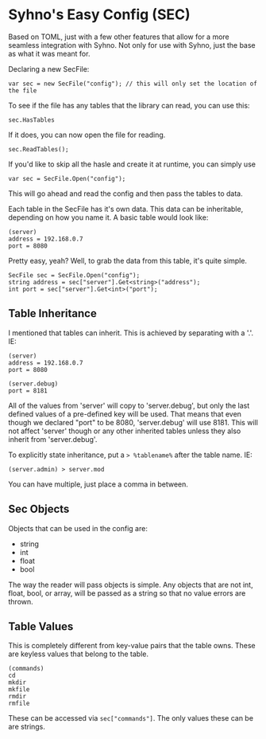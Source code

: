 ﻿Syhno's Easy Config (SEC)
=========================
Based on TOML, just with a few other features that allow for a more seamless integration with Syhno. Not
only for use with Syhno, just the base as what it was meant for.

Declaring a new SecFile:
```
var sec = new SecFile("config"); // this will only set the location of the file
```
To see if the file has any tables that the library can read, you can use this:
```
sec.HasTables
```
If it does, you can now open the file for reading.
```
sec.ReadTables();
```
If you'd like to skip all the hasle and create it at runtime, you can simply use
```
var sec = SecFile.Open("config");
```
This will go ahead and read the config and then pass the tables to data.

Each table in the SecFile has it's own data. This data can be inheritable, depending on how you name it. A
basic table would look like:
```
(server)
address = 192.168.0.7
port = 8080
```
Pretty easy, yeah? Well, to grab the data from this table, it's quite simple.
```
SecFile sec = SecFile.Open("config");
string address = sec["server"].Get<string>("address");
int port = sec["server"].Get<int>("port");
```

Table Inheritance
-----------------
I mentioned that tables can inherit. This is achieved by separating with a '.'. IE:
```
(server)
address = 192.168.0.7
port = 8080

(server.debug)
port = 8181
```

All of the values from 'server' will copy to 'server.debug', but only the last defined values of a
pre-defined key will be used. That means that even though we declared "port" to be 8080, 'server.debug'
will use 8181. This will not affect 'server' though or any other inherited tables unless they also inherit
from 'server.debug'.

To explicitly state inheritance, put a `> %tablename%` after the table name. IE:
```
(server.admin) > server.mod
```
You can have multiple, just place a comma in between.

Sec Objects
-----------
Objects that can be used in the config are:
- string 
- int
- float
- bool

The way the reader will pass objects is simple. Any objects that are not int, float, bool, or array, will
be passed as a string so that no value errors are thrown. 

Table Values
------------
This is completely different from key-value pairs that the table owns. These are keyless values that belong
to the table.
```
(commands)
cd
mkdir
mkfile
rmdir
rmfile
```
These can be accessed via `sec["commands"]`. The only values these can be are strings.
